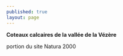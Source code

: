 ```yaml
---
published: true
layout: page
---
```

**Coteaux calcaires de la vallée de la Vézère**

portion du site Natura 2000
